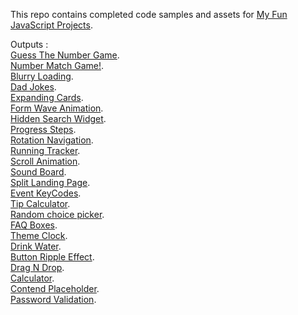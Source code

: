This repo contains completed code samples and assets for <a href='https://github.com/abdellahslimani/Fun-javascript-projects'>My Fun JavaScript Projects</a>.

Outputs :<br>
<a href='https://abdellahslimani.github.io/Fun-javascript-projects/Guess%20The%20Number%20Game/index.html' target="_blank">Guess The Number Game</a>.<br>
<a href='https://abdellahslimani.github.io/Fun-javascript-projects/Number%20Match%20Game/index.html' target="_blank">Number Match Game!</a>.<br>
<a href='https://abdellahslimani.github.io/Fun-javascript-projects/Blurry%20Loading/index.html' target="_blank">Blurry Loading</a>.<br>
<a href='https://abdellahslimani.github.io/Fun-javascript-projects/Dad%20Jokes/index.html' target="_blank">Dad Jokes</a>.<br>
<a href='https://abdellahslimani.github.io/Fun-javascript-projects/Expanding%20Cards%20project/index.html' target="_blank">Expanding Cards</a>.<br>
<a href='https://abdellahslimani.github.io/Fun-javascript-projects/Form%20Wave%20Animation/index.html' target="_blank">Form Wave Animation</a>.<br>
<a href='https://abdellahslimani.github.io/Fun-javascript-projects/Hidden%20Search%20Widget/index.html' target="_blank">Hidden Search Widget</a>.<br>
<a href='https://abdellahslimani.github.io/Fun-javascript-projects/Progress%20Steps/index.html' target="_blank">Progress Steps</a>.<br>
<a href='https://abdellahslimani.github.io/Fun-javascript-projects/Rotating%20Navigation/index.html' target="_blank">Rotation Navigation</a>.<br>
<a href='https://abdellahslimani.github.io/Fun-javascript-projects/Running%20tracker/index.html' target="_blank">Running Tracker</a>.<br>
<a href='https://abdellahslimani.github.io/Fun-javascript-projects/Scroll%20Animation/index.html' target="_blank">Scroll Animation</a>.<br>
<a href='https://abdellahslimani.github.io/Fun-javascript-projects/Sound%20Board/index.html' target="_blank">Sound Board</a>.<br>
<a href='https://abdellahslimani.github.io/Fun-javascript-projects/Split%20Landing%20Page/index.html' target="_blank">Split Landing Page</a>.<br>
<a href='https://abdellahslimani.github.io/Fun-javascript-projects/event-keycodes/index.html' target="_blank">Event KeyCodes</a>.<br>
<a href='https://abdellahslimani.github.io/Fun-javascript-projects/tip%20calculator/index.html' target="_blank">Tip Calculator</a>.<br>
<a href='https://abdellahslimani.github.io/Fun-javascript-projects/Random%20choice%20picker/index.html' target="_blank">Random choice picker</a>.<br>
<a href='https://abdellahslimani.github.io/Fun-javascript-projects/FAQ-Boxes/index.html' target="_blank">FAQ Boxes</a>.<br>
<a href='https://abdellahslimani.github.io/Fun-javascript-projects/Theme%20Clock/index.html' target="_blank">Theme Clock</a>.<br>
<a href='https://abdellahslimani.github.io/Fun-javascript-projects/Drink%20Water/index.html' target="_blank">Drink Water</a>.<br>
<a href='https://abdellahslimani.github.io/Fun-javascript-projects/Button%20Ripple%20Effect/index.html' target="_blank">Button Ripple Effect</a>.<br>
<a href='https://abdellahslimani.github.io/Fun-javascript-projects/Drag%20N%20Drop/index.html' target="_blank">Drag N Drop</a>.<br>
<a href='https://abdellahslimani.github.io/Fun-javascript-projects/Calculator/index.html' target="_blank">Calculator</a>.<br>
<a href='https://abdellahslimani.github.io/Fun-javascript-projects/Contend%20Placeholder/index.html' target="_blank">Contend Placeholder</a>.<br>
<a href='https://abdellahslimani.github.io/Fun-javascript-projects//Password%20Validation%20Check/index.html' target="_blank">Password Validation</a>.<br>






